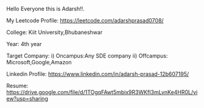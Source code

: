 Hello Everyone this is Adarsh!!.

My Leetcode Profile: https://leetcode.com/adarshprasad0708/

College: Kiit University,Bhubaneshwar

Year: 4th year

Target Company: i) Oncampus:Any SDE company
                ii) Offcampus: Microsoft,Google,Amazon

Linkedin Profile: https://www.linkedin.com/in/adarsh-prasad-12b607195/


Resume: https://drive.google.com/file/d/1TOgqFAwt5mbix9R3WKfI3mLvnKe4HR0L/view?usp=sharing
